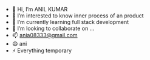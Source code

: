 - 👋 Hi, I’m ANIL KUMAR 
- 👀 I’m interested to know inner process of an product
- 🌱 I’m currently learning full stack development 
- 💞️ I’m looking to collaborate on ...
- 📫 ania08333@gmail.com
- 😄 ani
- ⚡ Everything temporary 

